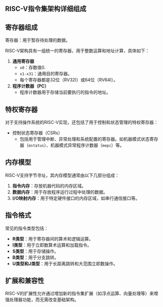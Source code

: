 ## RISC-V指令集架构详细组成

## 寄存器组成

寄存器：用于暂存待处理的数据。

RISC-V架构具有一组统一的寄存器，用于整数运算和地址计算，具体如下：

1. **通用寄存器**
   - `x0`：存数值0.
   - `x1-x31`：通用目的寄存器。
   - 每个寄存器都是32位（RV32I）或64位（RV64I）。
2. **程序计数器（PC）**
   - 程序计数器用于存储当前要执行的指令的地址。

## 特权寄存器

对于支持操作系统的RISC-V实现，还包括了用于控制和状态管理的特权寄存器：

- 控制状态寄存器（CSRs）
  - 包括用于管理中断、异常处理和系统配置的寄存器。如机器模式状态寄存器（`mstatus`）、机器模式异常程序计数器（`mepc`）等。

## 内存模型

RISC-V支持字节寻址，其内存模型通常由以下几部分组成：

1. **指令内存**：存放机器代码的内存区域。
2. **数据内存**：用于存放程序运行过程中处理的数据。
3. **I/O映射内存**：用于特定硬件接口的内存区域，如串行通信接口等。

## 指令格式

常见的指令类型包括：

- **R类型**：用于寄存器间的算术和逻辑运算。
- **I类型**：用于立即数算术运算和加载指令。
- **S类型**：用于存储操作。
- **B类型**：用于分支跳转。
- **U类型和J类型**：用于长距离跳转和大范围立即数操作。

## 扩展和兼容性

RISC-V的扩展性允许通过增加新的指令集扩展（如浮点运算、向量处理等）来增强处理器功能，而无需改变基础架构。